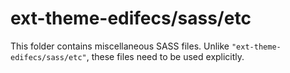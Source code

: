 # ext-theme-edifecs/sass/etc

This folder contains miscellaneous SASS files. Unlike `"ext-theme-edifecs/sass/etc"`, these files
need to be used explicitly.
